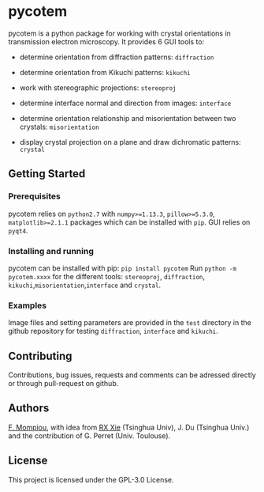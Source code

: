 # pycotem

pycotem is a python package for working with crystal orientations in transmission electron microscopy. It provides 6 GUI tools to:

- determine orientation from diffraction patterns: ```diffraction```

- determine orientation from Kikuchi patterns: ```kikuchi```

- work with stereographic projections: ```stereoproj```

- determine interface normal and direction from images: ```interface```

- determine orientation relationship and misorientation between two crystals: ```misorientation```

- display crystal projection on a plane and draw dichromatic patterns: ```crystal```

## Getting Started

### Prerequisites

pycotem relies on ```python2.7``` with ```numpy>=1.13.3```, ```pillow>=5.3.0```, ```matplotlib>=2.1.1``` packages which can be installed with ```pip```. GUI relies on ```pyqt4```.

### Installing and running

pycotem can be installed with pip: ```pip install pycotem```
Run ```python -m pycotem.xxxx``` for the different tools: ```stereoproj```, ```diffraction```, ```kikuchi```,```misorientation```,```interface``` and ```crystal```.

### Examples

Image files and setting parameters are provided in the ```test``` directory in the github repository for testing ```diffraction```, ```interface``` and ```kikuchi```.


## Contributing

Contributions, bug issues, requests and comments can be adressed directly or through pull-request on github.

## Authors

[F. Mompiou](https://github.com/mompiou), with idea from  [RX Xie](https://github.com/XIEruixun) (Tsinghua Univ), J. Du (Tsinghua Univ.) and the contribution of G. Perret (Univ. Toulouse).


## License

This project is licensed under the GPL-3.0 License.





